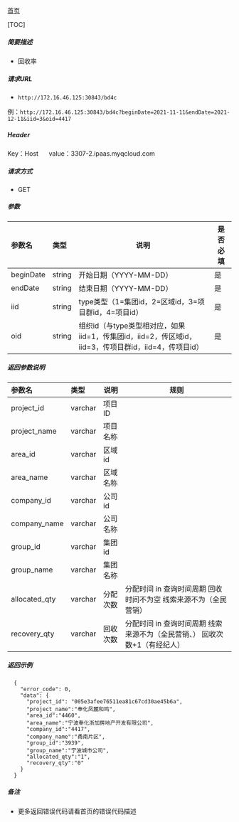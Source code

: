 [首页](README.md)

[TOC]
    
##### 简要描述

- 回收率

##### 请求URL
- ` http://172.16.46.125:30843/bd4c `

例：` http://172.16.46.125:30843/bd4c?beginDate=2021-11-11&endDate=2021-12-11&iid=3&oid=4417 `

##### Header
Key：Host     
value：3307-2.ipaas.myqcloud.com
  
##### 请求方式
- GET 

##### 参数

|参数名|类型|说明|是否必填|
|:----    |:----- |-----   |-----   |
|beginDate |string |开始日期（YYYY-MM-DD）   |是|
|endDate |string |结束日期（YYYY-MM-DD）    |是|
|iid |string |type类型（1=集团id，2=区域id，3=项目群id，4=项目id）    |是|
|oid |string |组织id（与type类型相对应，如果iid=1，传集团id，iid=2，传区域id，iid=3，传项目群id，iid=4，传项目id）    |是|



##### 返回参数说明 

|参数名|类型|说明|规则|
|:-----  |:-----|----- |----- |
|project_id |varchar   |项目ID  |  |
|project_name |varchar   |项目名称  |  |
|area_id |varchar   |区域id  |  |
|area_name |varchar   |区域名称  |  |
|company_id |varchar   |公司id  |  |
|company_name |varchar   |公司名称  |  |
|group_id |varchar   |集团id  |  |
|group_name |varchar   |集团名称  |  |
|allocated_qty |varchar   |分配次数  |分配时间 in 查询时间周期 回收时间不为空 线索来源不为（全民营销）|
|recovery_qty |varchar   |回收次数  |分配时间 in 查询时间周期 线索来源不为（全民营销、） 回收次数+1（有经纪人）|

##### 返回示例 

``` 
  {
    "error_code": 0,
    "data": {
      "project_id": "005e3afee76511ea81c67cd30ae45b6a",
	  "project_name":"奉化凤麓和鸣",
	  "area_id":"4460",
	  "area_name":"宁波奉化浙加房地产开发有限公司",
	  "company_id":"4417",
	  "company_name":"甬南片区",
	  "group_id":"3939",
	  "group_name":"宁波城市公司",
	  "allocated_qty":"1",
	  "recovery_qty":"0"
    }
  }
```

##### 备注 

- 更多返回错误代码请看首页的错误代码描述





